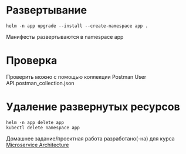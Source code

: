 # Развертывание
    helm -n app upgrade --install --create-namespace app .
Манифесты развертываются в namespace app

# Проверка
Проверить можно с помощью коллекции Postman
    User API.postman_collection.json

# Удаление развернутых ресурсов
    helm -n app delete app
    kubectl delete namespace app

Домашнее задание/проектная работа разработано(-на) для курса [Microservice Architecture](https://otus.ru/lessons/microservice-architecture)
